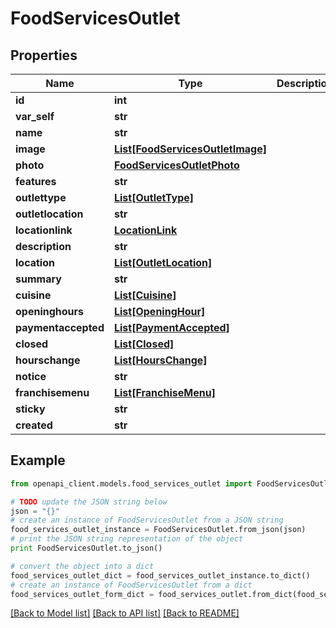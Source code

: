 # FoodServicesOutlet


## Properties

Name | Type | Description | Notes
------------ | ------------- | ------------- | -------------
**id** | **int** |  | [optional] 
**var_self** | **str** |  | [optional] 
**name** | **str** |  | [optional] 
**image** | [**List[FoodServicesOutletImage]**](FoodServicesOutletImage.md) |  | [optional] 
**photo** | [**FoodServicesOutletPhoto**](FoodServicesOutletPhoto.md) |  | [optional] 
**features** | **str** |  | [optional] 
**outlettype** | [**List[OutletType]**](OutletType.md) |  | [optional] 
**outletlocation** | **str** |  | [optional] 
**locationlink** | [**LocationLink**](LocationLink.md) |  | [optional] 
**description** | **str** |  | [optional] 
**location** | [**List[OutletLocation]**](OutletLocation.md) |  | [optional] 
**summary** | **str** |  | [optional] 
**cuisine** | [**List[Cuisine]**](Cuisine.md) |  | [optional] 
**openinghours** | [**List[OpeningHour]**](OpeningHour.md) |  | [optional] 
**paymentaccepted** | [**List[PaymentAccepted]**](PaymentAccepted.md) |  | [optional] 
**closed** | [**List[Closed]**](Closed.md) |  | [optional] 
**hourschange** | [**List[HoursChange]**](HoursChange.md) |  | [optional] 
**notice** | **str** |  | [optional] 
**franchisemenu** | [**List[FranchiseMenu]**](FranchiseMenu.md) |  | [optional] 
**sticky** | **str** |  | [optional] 
**created** | **str** |  | [optional] 

## Example

```python
from openapi_client.models.food_services_outlet import FoodServicesOutlet

# TODO update the JSON string below
json = "{}"
# create an instance of FoodServicesOutlet from a JSON string
food_services_outlet_instance = FoodServicesOutlet.from_json(json)
# print the JSON string representation of the object
print FoodServicesOutlet.to_json()

# convert the object into a dict
food_services_outlet_dict = food_services_outlet_instance.to_dict()
# create an instance of FoodServicesOutlet from a dict
food_services_outlet_form_dict = food_services_outlet.from_dict(food_services_outlet_dict)
```
[[Back to Model list]](../README.md#documentation-for-models) [[Back to API list]](../README.md#documentation-for-api-endpoints) [[Back to README]](../README.md)


